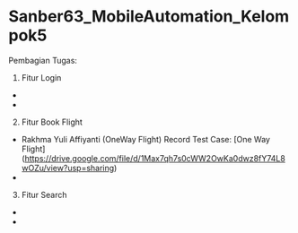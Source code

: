 # Sanber63_MobileAutomation_Kelompok5

Pembagian Tugas:
1. Fitur Login
-
-
2. Fitur Book Flight 
- Rakhma Yuli Affiyanti (OneWay Flight)
Record Test Case: [One Way Flight] (https://drive.google.com/file/d/1Max7qh7s0cWW2OwKa0dwz8fY74L8wOZu/view?usp=sharing)
- 

3. Fitur Search
- 
- 